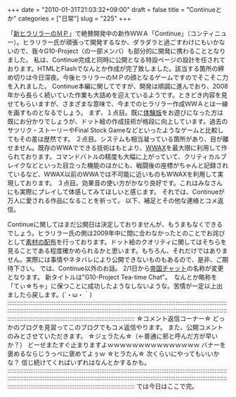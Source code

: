 +++
date = "2010-01-31T21:03:32+09:00"
draft = false
title = "Continueとか"
categories = ["日常"]
slug = "225"
+++

「<a href="http://members2.jcom.home.ne.jp/0944565501/">新ヒラリラーのＭＰ</a>」で絶賛開発中の新作ＷＷＡ「Continue」（コンティニュー）。ヒラリラー氏が頑張って開発するなか、ダラダラと過ごすわけにもいかないので、我々G10-Project（の一部メンバ）も部分的に開発に携わることとなりました。
私は、Continue完成と同時に公開となる特設ページの設計を任されております。HTMLとFlashでなんとか作成が完了致しました。該当する箇所の締め切りは今日深夜。今後ヒラリラーのＭＰの顔となるゲームですのでそこそこ力を入れました。
Continue本編に関してですが、開発は順調に進んでおり、2008年から長らく続いていた作業も大詰めを迎えているようです。ときどき内容を見せてもらいますが、さまざまな意味で、今までのヒラリラー作成ＷＷＡとは一線を画すものとなるでしょう。
まず、１点目。既に<a href="http://w6.oroti.com/~hirarira/WWA/taiken/Plays.html">体験版</a>をお遊びになった方は既にお分かりでしょうが、ドット絵の作成技術が格段に向上しています。過去のサツリク・ストーリーやFinal Stock Gameなどといったようなゲームと比較してもその差は歴然です。
２点目。システムも相当凝っている箇所があり、目が離せません。既存のWWAでできる技術はもとより、<a href="http://wwa.xrea.jp/wwax/">WWAX</a>を最大限に利用して作られております。コマンドバトルの精度も大幅に上がっていて、クリティカルブレイクなどといった目立った機能のほかにも、戦闘後の座標がちゃんと記録されているなど、WWAX以前のWWAでは不可能に近いものもWWAXを利用して実現しております。
３点目。効果音の使い方がかなり良好です。これはみなさんにも実際にプレイして体感してみてほしいと感じます。
それでは、Continueが万人に愛される作品になることを祈って。
以下、補足とその他な連絡とコメ返信。

<!--more-->
Continueに関してはまだ公開日は決定しておりませんが、もうまもなくできるでしょう。ヒラリラー氏の側は2009年中に間に合わなかったとのことでお詫びとして<a href="http://members2.jcom.home.ne.jp/0944565501/sozai/">素材の配布</a>を行っております。ドット絵のクオリティに関してはそちらを見ることである程度確かめられるかと思います。もちろん、それだけではありません。実際には事情やネタバレにより公開できないものもあるので、是非、ご期待下さい。
では、Continue以外のお話。
2/1日から<a href="http://matsupla.chatx.whocares.jp/">帝国チャット</a>の名称が変更となります。
新タイトルは"G10-Project Tea-time Chat"。　なんとか略称を「てぃ☆ちゃ」に保つことに成功したようなしないような。苦情が一定以上出ましたら戻します。(´・ω・｀)
::::::::::::::::::::::::::::::::::::::::::::::::::::::::::::::::::::::::::::::::::::::::::::::::::::::::::::::::::::::::::::::::::::::::::::::::::::::::::::::::::::::::::::::::::::::::::::::::::::::::::::::::::::::::::::::::::::::::::::::::::::::::::::::::::::::::::::::::::::::::::::::::::::::::::::::::::::::::::::::::
☆コメント返信コーナー☆
どっかのブログを見習ってこのブログでもコメ返信やります。
また、公開コメントのみとさせていただきます。
☆ジェラたん☆（←普通に邪と呼んだ方が早いか？）
どーせまたすぐ止まりますよｗｗｗｗｗｗｗｗｗｗｗｗｗｗｗ
バナーを褒めるならじうっぺに褒めてよぅｗ
☆ヒラたん☆
次くらいにやってもいいかな？
信じ続けてくればいずれはなんとかするかも。
::::::::::::::::::::::::::::::::::::::::::::::::::::::::::::::::::::::::::::::::::::::::::::::::::::::::::::::::::::::::::::::::::::::::::::::::::::::::::::::::::::::::::::::::::::::::::::::::::::::::::::::::::::::::::::::::::::::::::::::::::::::::::::::::::::::::::::::::::::::::::::::::::::::::::::::::::::::::::::::::
では今日はここで完。
